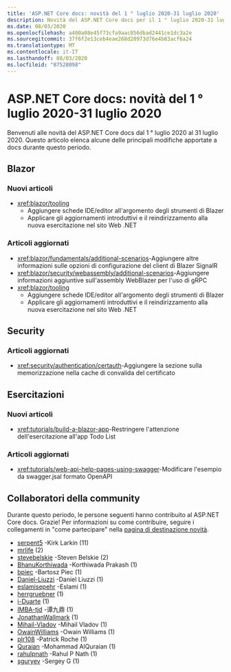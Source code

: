 ```yaml
---
title: 'ASP.NET Core docs: novità del 1 ° luglio 2020-31 luglio 2020'
description: Novità del ASP.NET Core docs per il 1 ° luglio 2020-31 luglio 2020.
ms.date: 08/03/2020
ms.openlocfilehash: a400a08e45f73cfa9aac856dbad2441ce1dc3a2e
ms.sourcegitcommit: 37f6f2e13ceb4eae268d20973d76e4b83acf6a24
ms.translationtype: MT
ms.contentlocale: it-IT
ms.lasthandoff: 08/03/2020
ms.locfileid: "87528098"
---
```

# <a name="aspnet-core-docs-whats-new-for-july-1-2020---july-31-2020"></a>ASP.NET Core docs: novità del 1 ° luglio 2020-31 luglio 2020

Benvenuti alle novità del ASP.NET Core docs dal 1 ° luglio 2020 al 31 luglio 2020. Questo articolo elenca alcune delle principali modifiche apportate a docs durante questo periodo.

## <a name="blazor"></a>Blazor

### <a name="new-articles"></a>Nuovi articoli

- <xref:blazor/tooling>
  - Aggiungere schede IDE/editor all'argomento degli strumenti di Blazer
  - Applicare gli aggiornamenti introduttivi e il reindirizzamento alla nuova esercitazione nel sito Web .NET

### <a name="updated-articles"></a>Articoli aggiornati

- <xref:blazor/fundamentals/additional-scenarios>-Aggiungere altre informazioni sulle opzioni di configurazione del client di Blazer SignalR
- <xref:blazor/security/webassembly/additional-scenarios>-Aggiungere informazioni aggiuntive sull'assembly WebBlazer per l'uso di gRPC
- <xref:blazor/tooling>
  - Aggiungere schede IDE/editor all'argomento degli strumenti di Blazer
  - Applicare gli aggiornamenti introduttivi e il reindirizzamento alla nuova esercitazione nel sito Web .NET

## <a name="security"></a>Security

### <a name="updated-articles"></a>Articoli aggiornati

- <xref:security/authentication/certauth>-Aggiungere la sezione sulla memorizzazione nella cache di convalida del certificato

## <a name="tutorials"></a>Esercitazioni

### <a name="new-articles"></a>Nuovi articoli

- <xref:tutorials/build-a-blazor-app>-Restringere l'attenzione dell'esercitazione all'app Todo List

### <a name="updated-articles"></a>Articoli aggiornati

- <xref:tutorials/web-api-help-pages-using-swagger>-Modificare l'esempio da swagger.jsal formato OpenAPI

## <a name="community-contributors"></a>Collaboratori della community

Durante questo periodo, le persone seguenti hanno contribuito al ASP.NET Core docs. Grazie! Per informazioni su come contribuire, seguire i collegamenti in "come partecipare" nella [pagina di destinazione novità](index.yml).

- [serpent5](https://github.com/serpent5) -Kirk Larkin (11)
- [mrlife](https://github.com/mrlife) (2)
- [stevebelskie](https://github.com/stevebelskie) -Steven Belskie (2)
- [BhanuKorthiwada](https://github.com/BhanuKorthiwada) -Korthiwada Prakash (1)
- [bpiec](https://github.com/bpiec) -Bartosz Piec (1)
- [Daniel-Liuzzi](https://github.com/daniel-liuzzi) -Daniel Liuzzi (1)
- [eslamisepehr](https://github.com/eslamisepehr) -Eslami (1)
- [herrgruebner](https://github.com/herrgruebner) (1)
- [i-Duarte](https://github.com/i-duarte) (1)
- [IMBA-tjd](https://github.com/imba-tjd) -谭九鼎 (1)
- [JonathanWallmark](https://github.com/JonathanWallmark) (1)
- [Mihail-Vladov](https://github.com/mihail-vladov) -Mihail Vladov (1)
- [OwainWilliams](https://github.com/OwainWilliams) -Owain Williams (1)
- [plr108](https://github.com/plr108) -Patrick Roche (1)
- [Quraian](https://github.com/Quraian) -Mohammad AlQuraian (1)
- [rahulpnath](https://github.com/rahulpnath) -Rahul P Nath (1)
- [sguryev](https://github.com/sguryev) -Sergey G (1)
